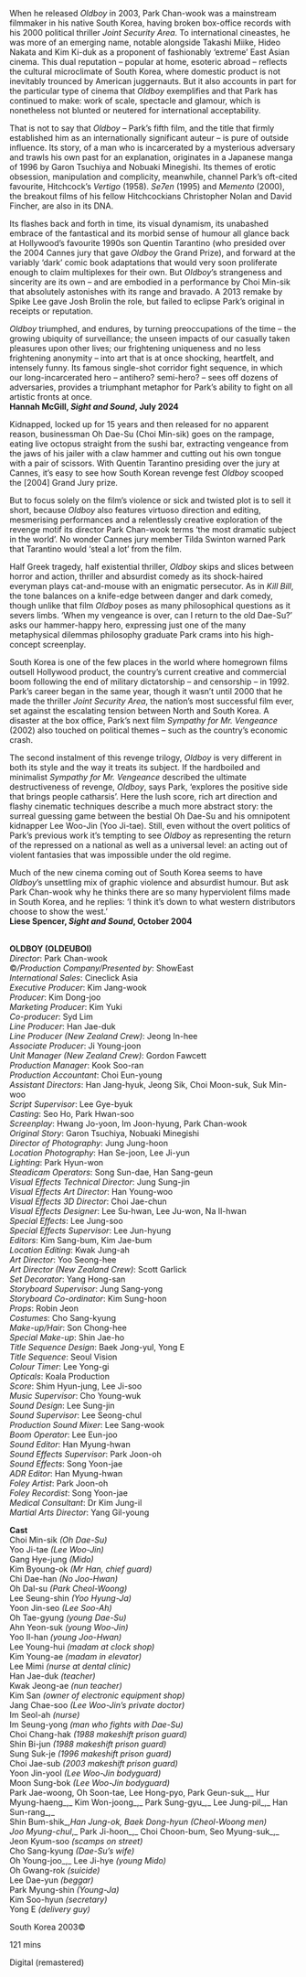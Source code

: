 
When he released _Oldboy_ in 2003, Park Chan-wook was a mainstream filmmaker in his native South Korea, having broken box-office records with his 2000 political thriller _Joint Security Area_. To international cineastes, he was more of an emerging name, notable alongside Takashi Miike, Hideo Nakata and Kim Ki-duk as a proponent of fashionably ‘extreme’ East Asian cinema. This dual reputation – popular at home, esoteric abroad – reflects the cultural microclimate of South Korea, where domestic product is not inevitably trounced by American juggernauts. But it also accounts in part for the particular type of cinema that _Oldboy_ exemplifies and that Park has continued to make: work of scale, spectacle and glamour, which is nonetheless not blunted or neutered for international acceptability.

That is not to say that _Oldboy_ – Park’s fifth film, and the title that firmly established him as an internationally significant auteur – is pure of outside influence. Its story, of a man who is incarcerated by a mysterious adversary and trawls his own past for an explanation, originates in a Japanese manga of 1996 by Garon Tsuchiya and Nobuaki Minegishi. Its themes of erotic obsession, manipulation and complicity, meanwhile, channel Park’s oft-cited favourite, Hitchcock’s _Vertigo_ (1958). _Se7en_ (1995) and _Memento_ (2000), the breakout films of his fellow Hitchcockians Christopher Nolan and David Fincher, are also in its DNA.

Its flashes back and forth in time, its visual dynamism, its unabashed embrace of the fantastical and its morbid sense of humour all glance back at Hollywood’s favourite 1990s son Quentin Tarantino (who presided over the 2004 Cannes jury that gave _Oldboy_ the Grand Prize), and forward at the variably ‘dark’ comic book adaptations that would very soon proliferate enough to claim multiplexes for their own. But _Oldboy_’s strangeness and sincerity are its own – and are embodied in a performance by Choi Min-sik that absolutely astonishes with its range and bravado. A 2013 remake by Spike Lee gave Josh Brolin the role, but failed to eclipse Park’s original in receipts or reputation.

_Oldboy_ triumphed, and endures, by turning preoccupations of the time – the growing ubiquity of surveillance; the unseen impacts of our casually taken pleasures upon other lives; our frightening uniqueness and no less frightening anonymity – into art that is at once shocking, heartfelt, and intensely funny. Its famous single-shot corridor fight sequence, in which our long-incarcerated hero – antihero? semi-hero? – sees off dozens of adversaries, provides a triumphant metaphor for Park’s ability to fight on all artistic fronts at once.  
**Hannah McGill, _Sight and Sound_, July 2024**

Kidnapped, locked up for 15 years and then released for no apparent reason, businessman Oh Dae-Su (Choi Min-sik) goes on the rampage, eating live octopus straight from the sushi bar, extracting vengeance from the jaws of his jailer with a claw hammer and cutting out his own tongue with a pair of scissors. With Quentin Tarantino presiding over the jury at Cannes, it’s easy to see how South Korean revenge fest _Oldboy_ scooped the [2004] Grand Jury prize.

But to focus solely on the film’s violence or sick and twisted plot is to sell it short, because _Oldboy_ also features virtuoso direction and editing, mesmerising performances and a relentlessly creative exploration of the revenge motif its director Park Chan-wook terms ‘the most dramatic subject in the world’. No wonder Cannes jury member Tilda Swinton warned Park that Tarantino would ‘steal a lot’ from the film.

Half Greek tragedy, half existential thriller, _Oldboy_ skips and slices between horror and action, thriller and absurdist comedy as its shock-haired everyman plays cat-and-mouse with an enigmatic persecutor. As in _Kill Bill_, the tone balances on a knife-edge between danger and dark comedy, though unlike that film _Oldboy_ poses as many philosophical questions as it severs limbs. ‘When my vengeance is over, can I return to the old Dae-Su?’ asks our hammer-happy hero, expressing just one of the many metaphysical dilemmas philosophy graduate Park crams into his high-concept screenplay.

South Korea is one of the few places in the world where homegrown films outsell Hollywood product, the country’s current creative and commercial boom following the end of military dictatorship – and censorship – in 1992. Park’s career began in the same year, though it wasn’t until 2000 that he made the thriller _Joint Security Area_, the nation’s most successful film ever, set against the escalating tension between North and South Korea. A disaster at the box office, Park’s next film _Sympathy for Mr. Vengeance_ (2002) also touched on political themes – such as the country’s economic crash.

The second instalment of this revenge trilogy, _Oldboy_ is very different in both its style and the way it treats its subject. If the hardboiled and minimalist _Sympathy for Mr. Vengeance_ described the ultimate destructiveness of revenge, _Oldboy_, says Park, ‘explores the positive side that brings people catharsis’. Here the lush score, rich art direction and flashy cinematic techniques describe a much more abstract story: the surreal guessing game between the bestial Oh Dae-Su and his omnipotent kidnapper Lee Woo-Jin (Yoo Ji-tae). Still, even without the overt politics of Park’s previous work it’s tempting to see _Oldboy_ as representing the return of the repressed on a national as well as a universal level: an acting out of violent fantasies that was impossible under the old regime.

Much of the new cinema coming out of South Korea seems to have _Oldboy_’s unsettling mix of graphic violence and absurdist humour. But ask Park Chan-wook why he thinks there are so many hyperviolent films made in South Korea, and he replies: ‘I think it’s down to what western distributors choose to show the west.’  
**Liese Spencer, _Sight and Sound_, October 2004**
<br><br>

**OLDBOY (OLDEUBOI)**  
_Director_: Park Chan-wook  
©_/Production Company/Presented by_: ShowEast  
_International Sales_: Cineclick Asia  
_Executive Producer_: Kim Jang-wook  
_Producer_: Kim Dong-joo  
_Marketing Producer_: Kim Yuki  
_Co-producer_: Syd Lim  
_Line Producer_: Han Jae-duk  
_Line Producer (New Zealand Crew)_: Jeong In-hee  
_Associate Producer_: Ji Young-joon  
_Unit Manager (New Zealand Crew)_: Gordon Fawcett  
_Production Manager_: Kook Soo-ran  
_Production Accountant_: Choi Eun-young  
_Assistant Directors_: Han Jang-hyuk, Jeong Sik, Choi Moon-suk, Suk Min-woo  
_Script Supervisor_: Lee Gye-byuk  
_Casting_: Seo Ho, Park Hwan-soo  
_Screenplay_: Hwang Jo-yoon, Im Joon-hyung,  Park Chan-wook  
_Original Story_: Garon Tsuchiya, Nobuaki Minegishi  
_Director of Photography_: Jung Jung-hoon  
_Location Photography_: Han Se-joon, Lee Ji-yun  
_Lighting_: Park Hyun-won  
_Steadicam Operators_: Song Sun-dae,  Han Sang-geun  
_Visual Effects Technical Director_: Jung Sung-jin  
_Visual Effects Art Director_: Han Young-woo  
_Visual Effects 3D Director_: Choi Jae-chun  
_Visual Effects Designer_: Lee Su-hwan,  Lee Ju-won, Na Il-hwan  
_Special Effects_: Lee Jung-soo  
_Special Effects Supervisor_: Lee Jun-hyung  
_Editors_: Kim Sang-bum, Kim Jae-bum  
_Location Editing_: Kwak Jung-ah  
_Art Director_: Yoo Seong-hee  
_Art Director (New Zealand Crew)_: Scott Garlick  
_Set Decorator_: Yang Hong-san  
_Storyboard Supervisor_: Jung Sang-yong  
_Storyboard Co-ordinator_: Kim Sung-hoon  
_Props_: Robin Jeon  
_Costumes_: Cho Sang-kyung  
_Make-up/Hair_: Son Chong-hee  
_Special Make-up_: Shin Jae-ho  
_Title Sequence Design_: Baek Jong-yul, Yong E  
_Title Sequence_: Seoul Vision  
_Colour Timer_: Lee Yong-gi  
_Opticals_: Koala Production  
_Score_: Shim Hyun-jung, Lee Ji-soo  
_Music Supervisor_: Cho Young-wuk  
_Sound Design_: Lee Sung-jin  
_Sound Supervisor_: Lee Seong-chul  
_Production Sound Mixer_: Lee Sang-wook  
_Boom Operator_: Lee Eun-joo  
_Sound Editor_: Han Myung-hwan  
_Sound Effects Supervisor_: Park Joon-oh  
_Sound Effects_: Song Yoon-jae  
_ADR Editor_: Han Myung-hwan  
_Foley Artist_: Park Joon-oh  
_Foley Recordist_: Song Yoon-jae  
_Medical Consultant_: Dr Kim Jung-il  
_Martial Arts Director_: Yang Gil-young

**Cast**  
Choi Min-sik _(Oh Dae-Su)_  
Yoo Ji-tae _(Lee Woo-Jin)_  
Gang Hye-jung _(Mido)_  
Kim Byoung-ok _(Mr Han, chief guard)_  
Chi Dae-han _(No Joo-Hwan)_  
Oh Dal-su _(Park Cheol-Woong)_  
Lee Seung-shin _(Yoo Hyung-Ja)_  
Yoon Jin-seo _(Lee Soo-Ah)_  
Oh Tae-gyung _(young Dae-Su)_  
Ahn Yeon-suk _(young Woo-Jin)_  
Yoo Il-han _(young Joo-Hwan)_  
Lee Young-hui _(madam at clock shop)_  
Kim Young-ae _(madam in elevator)_  
Lee Mimi _(nurse at dental clinic)_  
Han Jae-duk _(teacher)_  
Kwak Jeong-ae _(nun teacher)_  
Kim San _(owner of electronic equipment shop)_  
Jang Chae-soo _(Lee Woo-Jin’s private doctor)_  
Im Seol-ah _(nurse)_  
Im Seung-yong _(man who fights with Dae-Su)_  
Choi Chang-hak _(1988 makeshift prison guard)_  
Shin Bi-jun _(1988 makeshift prison guard)_  
Sung Suk-je _(1996 makeshift prison guard)_  
Choi Jae-sub _(2003 makeshift prison guard)_  
Yoon Jin-yool _(Lee Woo-Jin bodyguard)_  
Moon Sung-bok _(Lee Woo-Jin bodyguard)_  
Park Jae-woong, Oh Soon-tae, Lee Hong-pyo, Park Geun-suk_,_ Hur Myung-haeng_,_ Kim Won-joong_,_ Park Sung-gyu_,_ Lee Jung-pil_,_ Han Sun-rang_,_  
Shin Bum-shik_,_Han Jung-ok, Baek Dong-hyun _(Cheol-Woong men)_  
Joo Myung-chul_,_ Park Ji-hoon_,_ Choi Choon-bum, Seo Myung-suk_,_ Jeon Kyum-soo _(scamps on street)_  
Cho Sang-kyung _(Dae-Su’s wife)_  
Oh Young-joo_,_ Lee Ji-hye _(young Mido)_  
Oh Gwang-rok _(suicide)_  
Lee Dae-yun _(beggar)_  
Park Myung-shin _(Young-Ja)_  
Kim Soo-hyun _(secretary)_  
Yong E _(delivery guy)_

South Korea 2003©

121 mins

Digital (remastered)
<!--stackedit_data:
eyJoaXN0b3J5IjpbMTM5NTM4MjA2MF19
-->